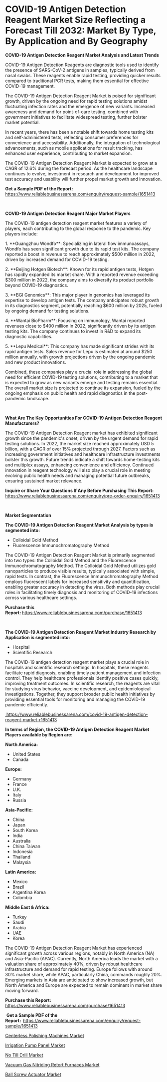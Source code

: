 <p><h1>COVID-19 Antigen Detection Reagent Market Size Reflecting a Forecast Till 2032: Market By Type, By Application and By Geography</h1></p><p><strong>COVID-19 Antigen Detection Reagent Market Analysis and Latest Trends</strong></p>
<p><p>COVID-19 Antigen Detection Reagents are diagnostic tools used to identify the presence of SARS-CoV-2 antigens in samples, typically derived from nasal swabs. These reagents enable rapid testing, providing quicker results compared to traditional PCR tests, making them essential for effective COVID-19 management.</p><p>The COVID-19 Antigen Detection Reagent Market is poised for significant growth, driven by the ongoing need for rapid testing solutions amidst fluctuating infection rates and the emergence of new variants. Increased awareness and demand for point-of-care testing, combined with government initiatives to facilitate widespread testing, further bolster market potential.</p><p>In recent years, there has been a notable shift towards home testing kits and self-administered tests, reflecting consumer preferences for convenience and accessibility. Additionally, the integration of technological advancements, such as mobile applications for result tracking, has enhanced user experience, contributing to market expansion.</p><p>The COVID-19 Antigen Detection Reagent Market is expected to grow at a CAGR of 12.6% during the forecast period. As the healthcare landscape continues to evolve, investment in research and development for improved test accuracy and usability will further propel market growth and innovation.</p></p>
<p><strong>Get a Sample PDF of the Report:&nbsp;</strong> <a href="https://www.reliablebusinessarena.com/enquiry/request-sample/1651413?utm_campaign=3001&utm_medium=2&utm_source=Github&utm_content=ia&utm_term=23032025&utm_id=covid-19-antigen-detection-reagent">https://www.reliablebusinessarena.com/enquiry/request-sample/1651413</a></p>
<p>&nbsp;</p>
<p><strong>COVID-19 Antigen Detection Reagent Major Market Players</strong></p>
<p><p>The COVID-19 antigen detection reagent market features a variety of players, each contributing to the global response to the pandemic. Key players include:</p><p>1. **Guangzhou Wondfo**: Specializing in lateral flow immunoassays, Wondfo has seen significant growth due to its rapid test kits. The company reported a boost in revenue to reach approximately $500 million in 2022, driven by increased demand for COVID-19 testing.</p><p>2. **Beijing Hotgen Biotech**: Known for its rapid antigen tests, Hotgen has rapidly expanded its market share. With a reported revenue exceeding $300 million in 2022, the company aims to diversify its product portfolio beyond COVID-19 diagnostics.</p><p>3. **BGI Genomics**: This major player in genomics has leveraged its expertise to develop antigen tests. The company anticipates robust growth in its diagnostics segment, potentially reaching $600 million by 2025, fueled by ongoing demand for testing solutions.</p><p>4. **Wantai BioPharm**: Focusing on immunology, Wantai reported revenues close to $400 million in 2022, significantly driven by its antigen testing kits. The company continues to invest in R&D to expand its diagnostic capabilities.</p><p>5. **Lepu Medical**: This company has made significant strides with its rapid antigen tests. Sales revenue for Lepu is estimated at around $250 million annually, with growth projections driven by the ongoing pandemic and new product innovations.</p><p>Combined, these companies play a crucial role in addressing the global need for efficient COVID-19 testing solutions, contributing to a market that is expected to grow as new variants emerge and testing remains essential. The overall market size is projected to continue its expansion, fueled by the ongoing emphasis on public health and rapid diagnostics in the post-pandemic landscape.</p></p>
<p>&nbsp;</p>
<p><strong>What Are The Key Opportunities For COVID-19 Antigen Detection Reagent Manufacturers?</strong></p>
<p><p>The COVID-19 Antigen Detection Reagent market has exhibited significant growth since the pandemic's onset, driven by the urgent demand for rapid testing solutions. In 2022, the market size reached approximately USD 5 billion, with a CAGR of over 15% projected through 2027. Factors such as increasing government initiatives and healthcare infrastructure investments bolster this growth. Future trends indicate a shift towards home-testing kits and multiplex assays, enhancing convenience and efficiency. Continued innovation in reagent technology will also play a crucial role in meeting evolving public health needs and managing potential future outbreaks, ensuring sustained market relevance.</p></p>
<p><strong>Inquire or Share Your Questions If Any Before Purchasing This Report:</strong> <a href="https://www.reliablebusinessarena.com/enquiry/pre-order-enquiry/1651413?utm_campaign=3001&utm_medium=2&utm_source=Github&utm_content=ia&utm_term=23032025&utm_id=covid-19-antigen-detection-reagent">https://www.reliablebusinessarena.com/enquiry/pre-order-enquiry/1651413</a></p>
<p>&nbsp;</p>
<p><strong>Market Segmentation</strong></p>
<p><strong>The COVID-19 Antigen Detection Reagent Market Analysis by types is segmented into:</strong></p>
<p><ul><li>Colloidal Gold Method</li><li>Fluorescence Immunochromatography Method</li></ul></p>
<p><p>The COVID-19 Antigen Detection Reagent Market is primarily segmented into two types: the Colloidal Gold Method and the Fluorescence Immunochromatography Method. The Colloidal Gold Method utilizes gold nanoparticles to produce visible results, typically associated with simple, rapid tests. In contrast, the Fluorescence Immunochromatography Method employs fluorescent labels for increased sensitivity and quantification, enabling greater accuracy in detecting the virus. Both methods play crucial roles in facilitating timely diagnosis and monitoring of COVID-19 infections across various healthcare settings.</p></p>
<p><strong>Purchase this Report:&nbsp;</strong><a href="https://www.reliablebusinessarena.com/purchase/1651413?utm_campaign=3001&utm_medium=2&utm_source=Github&utm_content=ia&utm_term=23032025&utm_id=covid-19-antigen-detection-reagent">https://www.reliablebusinessarena.com/purchase/1651413</a></p>
<p>&nbsp;</p>
<p><strong>The COVID-19 Antigen Detection Reagent Market Industry Research by Application is segmented into:</strong></p>
<p><ul><li>Hospital</li><li>Scientific Research</li></ul></p>
<p><p>The COVID-19 antigen detection reagent market plays a crucial role in hospitals and scientific research settings. In hospitals, these reagents facilitate rapid diagnosis, enabling timely patient management and infection control. They help healthcare professionals identify positive cases quickly, improving treatment outcomes. In scientific research, the reagents are vital for studying virus behavior, vaccine development, and epidemiological investigations. Together, they support broader public health initiatives by providing essential tools for monitoring and managing the COVID-19 pandemic efficiently.</p></p>
<p><a href="https://www.reliablebusinessarena.com/covid-19-antigen-detection-reagent-market-r1651413?utm_campaign=3001&utm_medium=2&utm_source=Github&utm_content=ia&utm_term=23032025&utm_id=covid-19-antigen-detection-reagent">&nbsp;https://www.reliablebusinessarena.com/covid-19-antigen-detection-reagent-market-r1651413</a></p>
<p><strong>In terms of Region, the COVID-19 Antigen Detection Reagent Market Players available by Region are:</strong></p>
<p>
    <p> <strong> North America: </strong>
        <ul>
            <li>United States</li>
            <li>Canada</li>
        </ul>
        </p> 
    <p> <strong> Europe: </strong>
        <ul>
            <li>Germany</li>
            <li>France</li>
            <li>U.K.</li>
            <li>Italy</li>
            <li>Russia</li>
        </ul>
        </p> 
    <p> <strong> Asia-Pacific: </strong>
        <ul>
            <li>China</li>
            <li>Japan</li>
            <li>South Korea</li>
            <li>India</li>
            <li>Australia</li>
            <li>China Taiwan</li>
            <li>Indonesia</li>
            <li>Thailand</li>
            <li>Malaysia</li>
        </ul>
        </p> 
    <p> <strong> Latin America: </strong>
        <ul>
            <li>Mexico</li>
            <li>Brazil</li>
            <li>Argentina Korea</li>
            <li>Colombia</li>
        </ul>
        </p> 
    <p> <strong> Middle East & Africa: </strong>
        <ul>
            <li>Turkey</li>
            <li>Saudi</li>
            <li>Arabia</li>
            <li>UAE</li>
            <li>Korea</li>
        </ul>
    </p>
    </p>
<p><p>The COVID-19 Antigen Detection Reagent Market has experienced significant growth across various regions, notably in North America (NA) and Asia-Pacific (APAC). Currently, North America leads the market with a valuation share of approximately 40%, driven by robust healthcare infrastructure and demand for rapid testing. Europe follows with around 30% market share, while APAC, particularly China, commands roughly 20%. Emerging markets in Asia are anticipated to show increased growth, but North America and Europe are expected to remain dominant in market share moving forward.</p></p>
<p><strong>Purchase this Report: </strong><a href="https://www.reliablebusinessarena.com/purchase/1651413?utm_campaign=3001&utm_medium=2&utm_source=Github&utm_content=ia&utm_term=23032025&utm_id=covid-19-antigen-detection-reagent">https://www.reliablebusinessarena.com/purchase/1651413</a></p>
<p>&nbsp;<strong>Get a Sample PDF of the Report:&nbsp;&nbsp;</strong><a href="https://www.reliablebusinessarena.com/enquiry/request-sample/1651413?utm_campaign=3001&utm_medium=2&utm_source=Github&utm_content=ia&utm_term=23032025&utm_id=covid-19-antigen-detection-reagent">https://www.reliablebusinessarena.com/enquiry/request-sample/1651413</a></p>
<p><strong></strong></p>
<p><p><a href="https://www.linkedin.com/pulse/centerless-polishing-machines-market-scope-provide-valuable-13tuf?utm_campaign=3001&utm_medium=2&utm_source=Github&utm_content=ia&utm_term=23032025&utm_id=covid-19-antigen-detection-reagent">Centerless Polishing Machines Market</a></p><p><a href="https://www.linkedin.com/pulse/competitive-landscape-key-trends-irrigation-pump-panel-market-g089f?utm_campaign=3001&utm_medium=2&utm_source=Github&utm_content=ia&utm_term=23032025&utm_id=covid-19-antigen-detection-reagent">Irrigation Pump Panel Market</a></p><p><a href="https://www.linkedin.com/pulse/till-drill-market-analysis-report-key-players-overview-tasbf?utm_campaign=3001&utm_medium=2&utm_source=Github&utm_content=ia&utm_term=23032025&utm_id=covid-19-antigen-detection-reagent">No Till Drill Market</a></p><p><a href="https://github.com/ivvrgibi/Market-Research-Report-List-1/blob/main/vacuum-gas-nitriding-retort-furnaces-market.md?utm_campaign=3001&utm_medium=2&utm_source=Github&utm_content=ia&utm_term=23032025&utm_id=covid-19-antigen-detection-reagent">Vacuum Gas Nitriding Retort Furnaces Market</a></p><p><a href="https://www.linkedin.com/pulse/ball-screw-actuator-market-analysis-report-2025-2032-uny4f?utm_campaign=3001&utm_medium=2&utm_source=Github&utm_content=ia&utm_term=23032025&utm_id=covid-19-antigen-detection-reagent">Ball Screw Actuator Market</a></p></p>